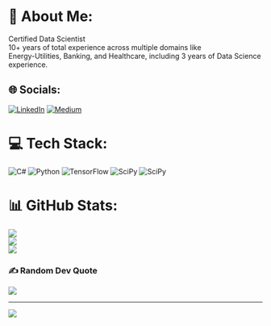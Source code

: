 # 💫 About Me:
Certified Data Scientist<br> 10+ years of total experience across multiple domains like <br>Energy-Utilities, Banking, and Healthcare, including 3 years of Data Science experience.

## 🌐 Socials:
[![LinkedIn](https://img.shields.io/badge/LinkedIn-%230077B5.svg?logo=linkedin&logoColor=white)](https://linkedin.com/in/sachinxshrivastav) [![Medium](https://img.shields.io/badge/Medium-12100E?logo=medium&logoColor=white)](https://medium.com/@sachinxshrivastav) 

# 💻 Tech Stack:
![C#](https://img.shields.io/badge/c%23-%23239120.svg?style=flat&logo=c-sharp&logoColor=white) ![Python](https://img.shields.io/badge/python-3670A0?style=flat&logo=python&logoColor=ffdd54) ![TensorFlow](https://img.shields.io/badge/TensorFlow-%23FF6F00.svg?style=flat&logo=TensorFlow&logoColor=white) ![SciPy](https://img.shields.io/badge/SciPy-%230C55A5.svg?style=flat&logo=scipy&logoColor=%white) ![SciPy](https://img.shields.io/badge/SciPy-%230C55A5.svg?style=flat&logo=scipy&logoColor=%white)

# 📊 GitHub Stats:
![](https://github-readme-stats.vercel.app/api?username=sachinxshrivastav&theme=default&hide_border=false&include_all_commits=true&count_private=true)<br/>
![](https://github-readme-streak-stats.herokuapp.com/?user=sachinxshrivastav&theme=default&hide_border=false)<br/>
![](https://github-readme-stats.vercel.app/api/top-langs/?username=sachinxshrivastav&theme=default&hide_border=false&include_all_commits=true&count_private=true&layout=compact)

### ✍️ Random Dev Quote
![](https://quotes-github-readme.vercel.app/api?type=horizontal&theme=light)

---
[![](https://visitcount.itsvg.in/api?id=sachinxshrivastav&icon=0&color=0)](https://visitcount.itsvg.in)
